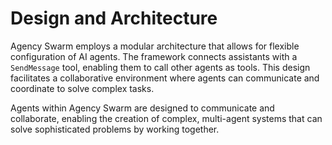 # Design and Architecture

Agency Swarm employs a modular architecture that allows for flexible configuration of AI agents. The framework connects assistants with a `SendMessage` tool, enabling them to call other agents as tools. This design facilitates a collaborative environment where agents can communicate and coordinate to solve complex tasks.

Agents within Agency Swarm are designed to communicate and collaborate, enabling the creation of complex, multi-agent systems that can solve sophisticated problems by working together. 